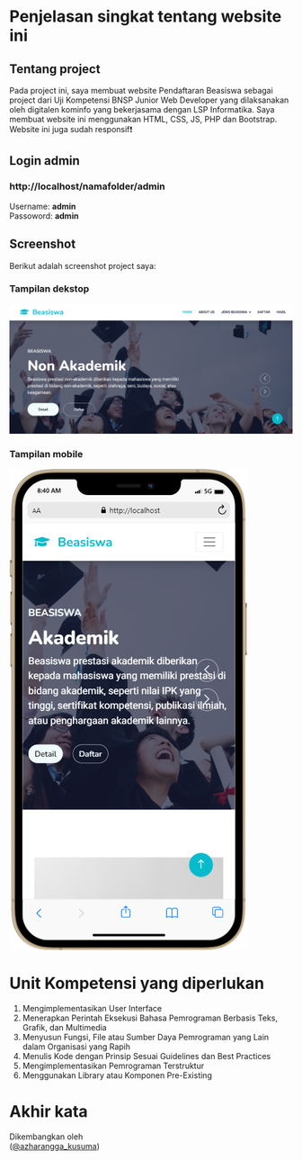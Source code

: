 # Penjelasan singkat tentang website ini

## Tentang project
Pada project ini, saya membuat website Pendaftaran Beasiswa sebagai project dari Uji Kompetensi BNSP Junior Web Developer yang dilaksanakan oleh digitalen kominfo yang bekerjasama dengan LSP Informatika. Saya membuat website ini menggunakan HTML, CSS, JS, PHP dan Bootstrap. Website ini juga sudah responsif❗️

## Login admin<br>
### http://localhost/namafolder/admin<br>
Username: **admin**<br>
Passoword: **admin**<br>

## Screenshot
Berikut adalah screenshot project saya:

### Tampilan dekstop
![screenshot](screenshot/dekstop.png) 

### Tampilan mobile
![screenshot](screenshot/mobile.png)

# Unit Kompetensi yang diperlukan
1. Mengimplementasikan User Interface
2. Menerapkan Perintah Eksekusi Bahasa Pemrograman Berbasis Teks, Grafik, dan Multimedia
3. Menyusun Fungsi, File atau Sumber Daya Pemrograman yang Lain dalam Organisasi yang Rapih
4. Menulis Kode dengan Prinsip Sesuai Guidelines dan Best Practices
5. Mengimplementasikan Pemrograman Terstruktur
6. Menggunakan Library atau Komponen Pre-Existing

# Akhir kata
Dikembangkan oleh<br>
([@azharangga_kusuma](https://instagram.com/azharangga_kusuma))

